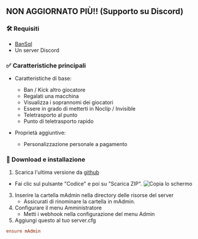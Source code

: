 ## NON AGGIORNATO PIÙ!! (Supporto su Discord)

### 🛠 Requisiti

- [BanSql](https://github.com/Matdbx10/BanSql)
- Un server Discord

### ✅ Caratteristiche principali

- Caratteristiche di base:
    - Ban / Kick altro giocatore
    - Regalati una macchina
    - Visualizza i soprannomi dei giocatori
    - Essere in grado di metterti in Noclip / Invisible
    - Teletrasporto al punto
    - Punto di teletrasporto rapido

- Proprietà aggiuntive:
    - Personalizzazione personale a pagamento


### 🔧 Download e installazione

1. Scarica l'ultima versione da [github](https://github.com/Matdbx10/mAdmin)
  - Fai clic sul pulsante "Codice" e poi su "Scarica ZIP".
  ![](https://i.imgur.com/iF4dxA5.png "Copia lo schermo")
3. Inserire la cartella mAdmin nella directory delle risorse del server
    - Assicurati di rinominare la cartella in mAdmin.
4. Configurare il menu Amministratore
    - Metti i webhook nella configurazione del menu Admin
5. Aggiungi questo al tuo server.cfg
```cfg
ensure mAdmin
```